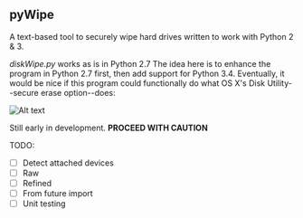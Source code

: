 ## pyWipe

A text-based tool to securely wipe hard drives written to work with Python 2 & 3.

*diskWipe.py* works as is in Python 2.7 
The idea here is to enhance the program in Python 2.7 first, then add support for Python 3.4. Eventually, it would be nice if this program could functionally do what OS X's Disk Utility--secure erase option--does: 

![Alt text](https://github.com/marshki/pyWipe/blob/master/secure_erase.png?raw=true "Disk Utility--secureErase")


 
Still early in development. **PROCEED WITH CAUTION**

TODO: 
- [ ] Detect attached devices 
- [ ] Raw 
- [ ] Refined 
- [ ] From future import 
- [ ] Unit testing  
